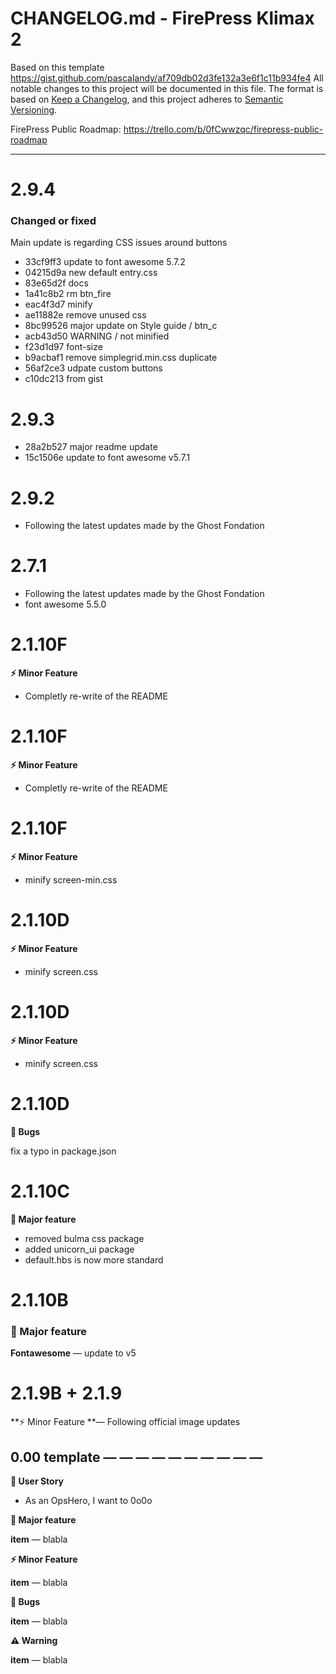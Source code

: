 # CHANGELOG.md - FirePress Klimax 2
Based on this template https://gist.github.com/pascalandy/af709db02d3fe132a3e6f1c11b934fe4 All notable changes to this project will be documented in this file. The format is based on [Keep a Changelog](https://keepachangelog.com/en/1.0.0/),
and this project adheres to [Semantic Versioning](https://semver.org/spec/v2.0.0.html).

FirePress Public Roadmap:
https://trello.com/b/0fCwwzqc/firepress-public-roadmap

---

# 2.9.4

### Changed or fixed

Main update is regarding CSS issues around buttons

- 33cf9ff3 update to font awesome 5.7.2
- 04215d9a new default entry.css
- 83e65d2f docs
- 1a41c8b2 rm btn_fire
- eac4f3d7 minify
- ae11882e remove unused css
- 8bc99526 major update on Style guide / btn_c
- acb43d50 WARNING / not minified
- f23d1d97 font-size
- b9acbaf1 remove simplegrid.min.css duplicate
- 56af2ce3 udpate custom buttons
- c10dc213 from gist

# 2.9.3

- 28a2b527 major readme update
- 15c1506e update to font awesome v5.7.1

# 2.9.2
- Following the latest updates made by the Ghost Fondation

# 2.7.1

- Following the latest updates made by the Ghost Fondation
- font awesome 5.5.0

# 2.1.10F
  
**⚡️ Minor Feature**

- Completly re-write of the README

# 2.1.10F
  
**⚡️ Minor Feature**

- Completly re-write of the README

# 2.1.10F
  
**⚡️ Minor Feature**

- minify screen-min.css

# 2.1.10D

**⚡️ Minor Feature**

- minify screen.css


# 2.1.10D

**⚡️ Minor Feature**

- minify screen.css


# 2.1.10D

**🐛 Bugs**

fix a typo in package.json

# 2.1.10C

**🚀 Major feature**

- removed bulma css package
- added unicorn_ui package
- default.hbs is now more standard

# 2.1.10B


### 🚀 Major feature

**Fontawesome** — update to v5


# 2.1.9B + 2.1.9

**⚡️ Minor Feature **— Following official image updates


## 0.00 template — — — — — — — — — —

**🎨 User Story**
- As an OpsHero, I want to 0o0o

**🚀 Major feature**

**item** — blabla

**⚡️ Minor Feature**

**item** — blabla

**🐛 Bugs**

**item** — blabla

**⚠️ Warning**

**item** — blabla

